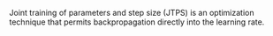 Joint training of parameters and step size (JTPS) is an optimization technique that permits backpropagation directly into the learning rate.

